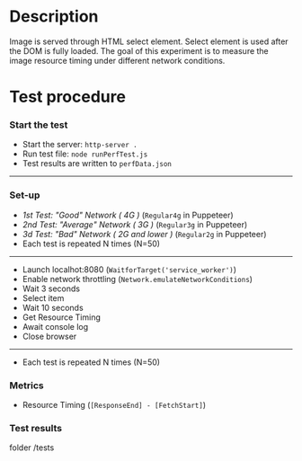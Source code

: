 # Description
Image is served through HTML select element. Select element is used after the DOM is fully loaded. The goal of this experiment is to measure the image resource timing under different network conditions.

# Test procedure
### Start the test
- Start the server: `http-server .`
- Run test file: `node runPerfTest.js`
- Test results are written to `perfData.json`
---------------------------------------
### Set-up
- _1st Test: "Good" Network ( 4G )_ (`Regular4g` in Puppeteer)
- _2nd Test: "Average" Network ( 3G )_ (`Regular3g` in Puppeteer)
- _3d Test: "Bad" Network ( 2G and lower )_ (`Regular2g` in Puppeteer)
-  Each test is repeated N times (N=50)
--------------------------------------
- Launch localhot:8080 (`WaitforTarget('service_worker')`)
- Enable network throttling (`Network.emulateNetworkConditions`)
- Wait 3 seconds
- Select item
- Wait 10 seconds
- Get Resource Timing
- Await console log
- Close browser
--------------------------------------
-  Each test is repeated N times (N=50)
### Metrics
- Resource Timing (`[ResponseEnd] - [FetchStart]`)

### Test results
folder /tests